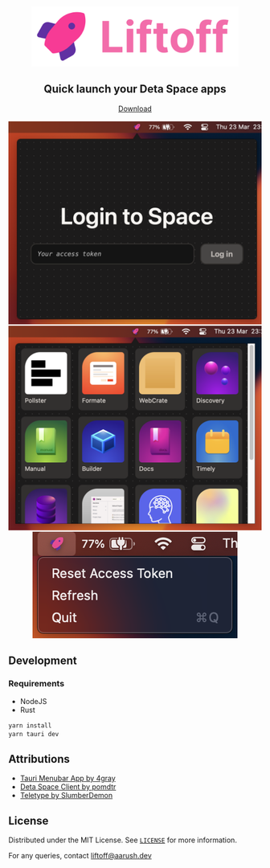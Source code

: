 <div align="center">
  <br>
    <a href="https://liftoff.aarush.dev">
      <img src="public/logo.png" height="120" alt="Liftoff">
    </a>
    <h2>Quick launch your Deta Space apps</h2>
    <a href="https://github.com/aarushthukral/liftoff/releases/latest">Download</a>
  <br>
  <br>
  <img src="public/login-screenshot.png" alt="Login Page">
  <img src="public/apps-screenshot.png" alt="Apps Page">
  <img src="public/menu-screenshot.png" alt="Menu via Right-Click">
</div>

## Development

### Requirements

- NodeJS
- Rust

```sh
yarn install
yarn tauri dev
```

## Attributions

- [Tauri Menubar App by 4gray](https://github.com/4gray/tauri-menubar-app)
- [Deta Space Client by pomdtr](https://github.com/pomdtr/deta-space-client)
- [Teletype by SlumberDemon](https://github.com/SlumberDemon/teletype)

## License

Distributed under the MIT License. See [`LICENSE`](LICENSE) for more information.

For any queries, contact [liftoff@aarush.dev](mailto:liftoff@aarush.dev)
